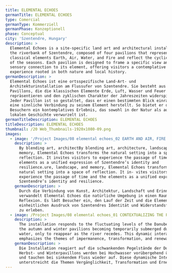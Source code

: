 ```yaml
---
title: ELEMENTAL ECHOES
germanTitle: ELEMENTAL ECHOES
type: Comercial
germanType: Kommerziell
germanPhase: Konzeptionell
phase: Conceptual
city: 'Szentendre, Hungary'
description: >
  Elemental Echoes is a site-specific land art and architectural installation on
  the riverbank of Szentendre, composed of four pavilions that represent the
  classical elements Earth, Air, Water, and Fire and reflect the cyclical nature
  of the seasons. Each pavilion is designed to frame a specific view and evoke a
  sensory connection to its element, offering visitors a contemplative
  experience rooted in both nature and local history.
germanDescription: >
  Elemental Echoes ist eine ortsspezifische Land-Art- und
  Architekturinstallation am Flussufer von Szentendre. Sie besteht aus vier
  Pavillons, die die klassischen Elemente Erde, Luft, Wasser und Feuer
  repräsentieren und den zyklischen Charakter der Jahreszeiten widerspiegeln.
  Jeder Pavillon ist so gestaltet, dass er einen bestimmten Blick einrahmt und
  eine sinnliche Verbindung zu seinem Element herstellt. So bietet er den
  Besuchern ein kontemplatives Erlebnis, das sowohl in der Natur als auch in der
  lokalen Geschichte verwurzelt ist.
germanTitleDescription: ELEMENTAL ECHOES
titleDescription: ELEMENTAL ECHOES
thumbnail: /20 Web_Thumbnails-1920x1080-09.png
images:
  - image: '/Project Images/08 elemental echoes_02 EARTH AND AIR, FIRE AND WATER.png'
    description: >
      By blending art, architectBy blending art, architecture, landscape, and
      memory, Elemental Echoes transforms the natural setting into a space of
      reflection. It invites visitors to experience the passage of time and the
      elements as a unified expression of Szentendre’s identity and
      resilience.ure, landscape, and memory, Elemental Echoes transforms the
      natural setting into a space of reflection. It in- vites visitors to
      experience the passage of time and the elements as a unified expression of
      Szentendre’s identity and resilience.
    germanDescription: >
      Durch die Verbindung von Kunst, Architektur, Landschaft und Erinnerung
      verwandelt Elemental Echoes die natürliche Umgebung in einen Raum der
      Reflexion. Es lädt Besucher ein, den Lauf der Zeit und die Elemente als
      einheitlichen Ausdruck von Szentendres Identität und Widerstandsfähigkeit
      zu erleben.
  - image: /Project Images/08 elemental echoes_01 CONTEXTUALIZING THE PAVILIONS.png
    description: >
      The installation responds to the fluctuating levels of the Danube, with
      the autumn and winter pavilions becoming temporarily submerged during high
      water, only to reappear as the river recedes. This dynamic interaction
      emphasizes the themes of impermanence, transformation, and renewal.
    germanDescription: >
      Die Installation reagiert auf die schwankenden Pegelstände der Donau. Die
      Herbst- und Winterpavillons werden bei Hochwasser vorübergehend überflutet
      und tauchen bei sinkendem Fluss wieder auf. Diese dynamische Interaktion
      unterstreicht die Themen Vergänglichkeit, Transformation und Erneuerung.
---
```


